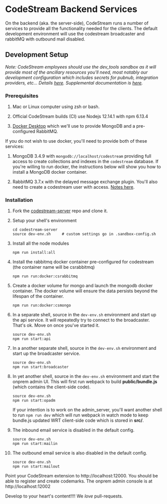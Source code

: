 # CodeStream Backend Services

On the backend (aka. the server-side), CodeStream runs a number of services to
provide all the functionality needed for the clients. The default development
environment will use the codestream broadcaster and rabbitMQ with outbound mail
disabled.
## Development Setup

_Note: CodeStream employees should use the dev_tools sandbox as it will provide
most of the ancillary resources you'll need, most notably our development
configuration which includes secrets for pubnub, integration providers, etc...
Details [here](docs/codestream-sandbox-setup.md). Supplemental documentation is
[here](docs/README.md)._

### Prerequisites

1. Mac or Linux computer using zsh or bash.

1. Official CodeStream builds (CI) use Nodejs 12.14.1 with npm 6.13.4

1. [Docker Desktop](https://www.docker.com/products/docker-desktop) which we'll
   use to provide MongoDB and a pre-configured RabbitMQ.

If you do not wish to use docker, you'll need to provide both of these services:

1. MongoDB 3.4.9 with `mongodb://localhost/codestream` providing full access to
   create collections and indexes in the `codestream` database. If you're
   willing to run docker, the instructions below will show you how to install a
   MongoDB docker container.

1. RabbitMQ 3.7.x with the delayed message exchange plugin. You'll also need to
   create a codestream user with access. [Notes here](api_server/docs/rabbitmq.md).

### Installation

1. Fork the
   [codestream-server](https://github.com/teamcodestream/codestream-server) repo
   and clone it.

1. Setup your shell's environment
   ```
   cd codestream-server
   source dev-env.sh     # custom settings go in .sandbox-config.sh
   ```

1. Install all the node modules
   ```
   npm run install:all
   ```

1. Install the rabbitmq docker container pre-configured for codestream (the
   container name will be csrabbitmq)
   ```
   npm run run:docker:csrabbitmq
   ```

1. Create a docker volume for mongo and launch the mongodb docker container.
   The docker volume will ensure the data persists beyond the lifespan of the
   container.
   ```
   npm run run:docker:csmongo
   ```

1. In a separate shell, source in the `dev-env.sh` environment and start up the
   api service. It will repeatedly try to connect to the broadcaster. That's ok.
   Move on once you've started it.
   ```
   source dev-env.sh
   npm run start:api
   ```

1. In a another separate shell, source in the `dev-env.sh` environment and start
   up the broadcaster service.
   ```
   source dev-env.sh
   npm run start:broadcaster
   ```

1. In yet another shell, source in the `dev-env.sh` environment and start the
   onprem admin UI. This will first run webpack to build **public/bundle.js**
   (which contains the client-side code).
   ```
   source dev-env.sh
   npm run start:opadm
   ```
   If your intention is to work on the admin_server, you'll want another shell
   to run `npm run dev` which will run webpack in watch mode to keep bundle.js
   updated WRT client-side code which is stored in **src/**.

1. The inbound email service is disabled in the default config.
   ```
   source dev-env.sh
   npm run start:mailin
   ```

1. The outbound email service is also disabled in the default config.
   ```
   source dev-env.sh
   npm run start:mailout
   ```

Point your CodeStream extension to http://localhost:12000. You should be able to
register and create codemarks. The onprem admin console is at http://localhost:12002

Develop to your heart's content!!!!  We _love_ pull-requests.

